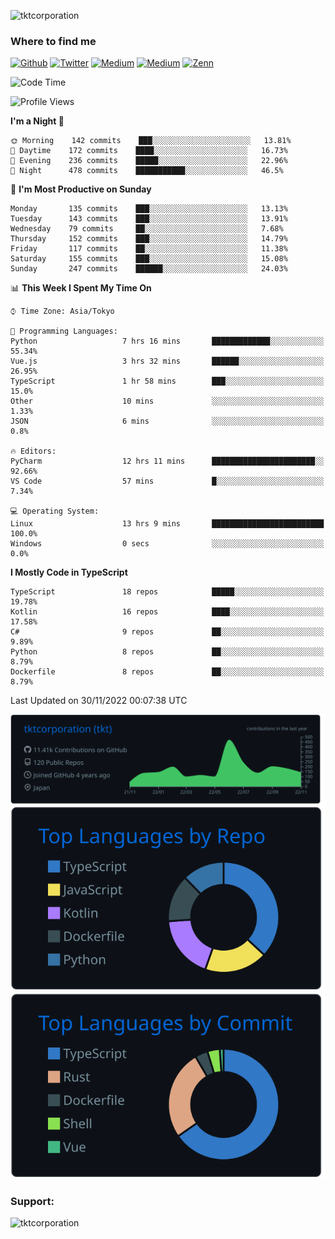 <p align="left"> <img src="https://komarev.com/ghpvc/?username=tktcorporation&label=Profile%20views&color=0e75b6&style=flat" alt="tktcorporation" /> </p>

<h3>Where to find me</h3>
<p>
<a href="https://github.com/tktcorporation" target="_blank"><img alt="Github" src="https://img.shields.io/badge/GitHub-%2312100E.svg?&style=for-the-badge&logo=Github&logoColor=white" /></a>
<a href="https://twitter.com/tktcorporation" target="_blank"><img alt="Twitter" src="https://img.shields.io/badge/twitter-%231DA1F2.svg?&style=for-the-badge&logo=twitter&logoColor=white" /></a>
<a href="https://www.linkedin.com/in/tktcorporation" target="_blank"><img alt="Medium" src="https://img.shields.io/badge/linkdin-0a66c2.svg?&style=for-the-badge&logo=linkedin&logoColor=white" /></a>
<a href="https://qiita.com/tktcorporation" target="_blank"><img alt="Medium" src="https://img.shields.io/badge/qiita-55C500.svg?&style=for-the-badge&logo=qiita&logoColor=white" /></a>
<a href="https://zenn.dev/tktcorporation" target="_blank"><img alt="Zenn" src="https://img.shields.io/badge/Zenn-3EA8FF.svg?&style=for-the-badge&logo=Zenn&logoColor=white" /></a>
</p>
  
<!--START_SECTION:waka-->
![Code Time](http://img.shields.io/badge/Code%20Time-751%20hrs%2027%20mins-blue)

![Profile Views](http://img.shields.io/badge/Profile%20Views-0-blue)

**I'm a Night 🦉** 

```text
🌞 Morning    142 commits    ███░░░░░░░░░░░░░░░░░░░░░░   13.81% 
🌆 Daytime    172 commits    ████░░░░░░░░░░░░░░░░░░░░░   16.73% 
🌃 Evening    236 commits    █████░░░░░░░░░░░░░░░░░░░░   22.96% 
🌙 Night      478 commits    ███████████░░░░░░░░░░░░░░   46.5%

```
📅 **I'm Most Productive on Sunday** 

```text
Monday       135 commits    ███░░░░░░░░░░░░░░░░░░░░░░   13.13% 
Tuesday      143 commits    ███░░░░░░░░░░░░░░░░░░░░░░   13.91% 
Wednesday    79 commits     ██░░░░░░░░░░░░░░░░░░░░░░░   7.68% 
Thursday     152 commits    ███░░░░░░░░░░░░░░░░░░░░░░   14.79% 
Friday       117 commits    ██░░░░░░░░░░░░░░░░░░░░░░░   11.38% 
Saturday     155 commits    ███░░░░░░░░░░░░░░░░░░░░░░   15.08% 
Sunday       247 commits    ██████░░░░░░░░░░░░░░░░░░░   24.03%

```


📊 **This Week I Spent My Time On** 

```text
⌚︎ Time Zone: Asia/Tokyo

💬 Programming Languages: 
Python                   7 hrs 16 mins       █████████████░░░░░░░░░░░░   55.34% 
Vue.js                   3 hrs 32 mins       ██████░░░░░░░░░░░░░░░░░░░   26.95% 
TypeScript               1 hr 58 mins        ███░░░░░░░░░░░░░░░░░░░░░░   15.0% 
Other                    10 mins             ░░░░░░░░░░░░░░░░░░░░░░░░░   1.33% 
JSON                     6 mins              ░░░░░░░░░░░░░░░░░░░░░░░░░   0.8%

🔥 Editors: 
PyCharm                  12 hrs 11 mins      ███████████████████████░░   92.66% 
VS Code                  57 mins             █░░░░░░░░░░░░░░░░░░░░░░░░   7.34%

💻 Operating System: 
Linux                    13 hrs 9 mins       █████████████████████████   100.0% 
Windows                  0 secs              ░░░░░░░░░░░░░░░░░░░░░░░░░   0.0%

```

**I Mostly Code in TypeScript** 

```text
TypeScript               18 repos            █████░░░░░░░░░░░░░░░░░░░░   19.78% 
Kotlin                   16 repos            ████░░░░░░░░░░░░░░░░░░░░░   17.58% 
C#                       9 repos             ██░░░░░░░░░░░░░░░░░░░░░░░   9.89% 
Python                   8 repos             ██░░░░░░░░░░░░░░░░░░░░░░░   8.79% 
Dockerfile               8 repos             ██░░░░░░░░░░░░░░░░░░░░░░░   8.79%

```



 Last Updated on 30/11/2022 00:07:38 UTC
<!--END_SECTION:waka-->

[![](https://raw.githubusercontent.com/tktcorporation/tktcorporation/master/profile-summary-card-output/github_dark/0-profile-details.svg)](https://github.com/vn7n24fzkq/github-profile-summary-cards)
[![](https://raw.githubusercontent.com/tktcorporation/tktcorporation/master/profile-summary-card-output/github_dark/1-repos-per-language.svg)](https://github.com/vn7n24fzkq/github-profile-summary-cards) [![](https://raw.githubusercontent.com/tktcorporation/tktcorporation/master/profile-summary-card-output/github_dark/2-most-commit-language.svg)](https://github.com/vn7n24fzkq/github-profile-summary-cards)

<h3 align="left">Support:</h3>
<p><a href="https://www.buymeacoffee.com/tktcorporation"> <img align="left" src="https://cdn.buymeacoffee.com/buttons/v2/default-yellow.png" height="50" width="210" alt="tktcorporation" /></a></p><br><br>
